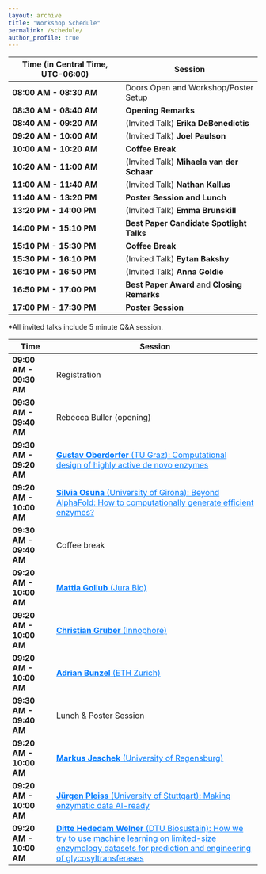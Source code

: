 ```yaml
---
layout: archive
title: "Workshop Schedule"
permalink: /schedule/
author_profile: true
---
```


**Time (in Central Time, UTC-06:00)** | **Session**
------------ | ------------
**08:00 AM - 08:30 AM**  <a ></a> |	Doors Open and Workshop/Poster Setup
**08:30 AM - 08:40 AM**  <a ></a> |	**Opening Remarks**
**08:40 AM - 09:20 AM**  <a ></a> |	(Invited Talk) **Erika DeBenedictis**
**09:20 AM - 10:00 AM**  <a ></a> |	(Invited Talk) **Joel Paulson**
**10:00 AM - 10:20 AM**  <a ></a> |	**Coffee Break**
**10:20 AM - 11:00 AM**  <a ></a> |	(Invited Talk) **Mihaela van der Schaar**
**11:00 AM - 11:40 AM**  <a ></a> |	(Invited Talk) **Nathan Kallus**
**11:40 AM - 13:20 PM**  <a ></a> |	**Poster Session and Lunch**
**13:20 PM - 14:00 PM**  <a ></a> |	(Invited Talk) **Emma Brunskill**
**14:00 PM - 15:10 PM**  <a ></a> |	**Best Paper Candidate Spotlight Talks**
**15:10 PM - 15:30 PM**  <a ></a> |	**Coffee Break**
**15:30 PM - 16:10 PM**  <a ></a> |	(Invited Talk) **Eytan Bakshy**
**16:10 PM - 16:50 PM**  <a ></a> |	(Invited Talk) **Anna Goldie**
**16:50 PM - 17:00 PM**  <a ></a> |	**Best Paper Award** and **Closing Remarks**
**17:00 PM - 17:30 PM**  <a ></a> |	**Poster Session**

*All invited talks include 5 minute Q&A session.



<table>
  <thead>
    <tr>
      <th>Time</th>
      <th>Session</th>
    </tr>
  </thead>
  <tbody>
    <tr>
      <td><strong>09:00 AM - 09:30 AM</strong></td>
      <td>Registration</td>
    </tr>
    <tr>
      <td><strong>09:30 AM - 09:40 AM</strong></td>
      <td>Rebecca Buller (opening)</td>
    </tr>
    <tr>
      <td><strong>09:30 AM - 09:20 AM</strong></td>
      <td>
        <div class="clickable-row" onclick="toggleAbstract(this)">
          <strong>Gustav Oberdorfer</strong> (TU Graz):
          Computational design of highly active de novo enzymes 
        </div>
        <div class="abstract" style="display: none;">
          Abstract: tba
        </div>
      </td>
    </tr>
    <tr>
      <td><strong>09:20 AM - 10:00 AM</strong></td>
      <td>
        <div class="clickable-row" onclick="toggleAbstract(this)">
          <strong>Silvia Osuna</strong> (University of Girona): Beyond AlphaFold: How to computationally generate efficient enzymes?
        </div>
        <div class="abstract" style="display: none;">
          Abstract: tba
        </div>
      </td>
    </tr>
    <tr>
      <td><strong>09:30 AM - 09:40 AM</strong></td>
      <td>Coffee break</td>
    </tr>
    <tr>
      <td><strong>09:20 AM - 10:00 AM</strong></td>
      <td>
        <div class="clickable-row" onclick="toggleAbstract(this)">
          <strong>Mattia Gollub</strong> (Jura Bio)
        </div>
        <div class="abstract" style="display: none;">
          Abstract: tba
        </div>
      </td>
    </tr>
    <tr>
      <td><strong>09:20 AM - 10:00 AM</strong></td>
      <td>
        <div class="clickable-row" onclick="toggleAbstract(this)">
          <strong>Christian Gruber</strong> (Innophore)
        </div>
        <div class="abstract" style="display: none;">
          Abstract: tba
        </div>
      </td>
    </tr>
    <tr>
      <td><strong>09:20 AM - 10:00 AM</strong></td>
      <td>
        <div class="clickable-row" onclick="toggleAbstract(this)">
          <strong>Adrian Bunzel</strong> (ETH Zurich)
        </div>
        <div class="abstract" style="display: none;">
          Abstract: tba
        </div>
      </td>
    </tr>
    <tr>
      <td><strong>09:30 AM - 09:40 AM</strong></td>
      <td>Lunch & Poster Session</td>
    </tr>
    <tr>
      <td><strong>09:20 AM - 10:00 AM</strong></td>
      <td>
        <div class="clickable-row" onclick="toggleAbstract(this)">
          <strong>Markus Jeschek</strong> (University of Regensburg)
        </div>
        <div class="abstract" style="display: none;">
          Abstract: tba
        </div>
      </td>
    </tr>
    <tr>
      <td><strong>09:20 AM - 10:00 AM</strong></td>
      <td>
        <div class="clickable-row" onclick="toggleAbstract(this)">
          <strong>Jürgen Pleiss</strong> (University of Stuttgart): Making enzymatic data AI-ready
        </div>
        <div class="abstract" style="display: none;">
          Abstract: tba
        </div>
      </td>
    </tr>
    <tr>
      <td><strong>09:20 AM - 10:00 AM</strong></td>
      <td>
        <div class="clickable-row" onclick="toggleAbstract(this)">
          <strong>Ditte Hededam Welner</strong> (DTU Biosustain): How we try to use machine learning on limited-size enzymology datasets for prediction and engineering of glycosyltransferases
        </div>
        <div class="abstract" style="display: none;">
          Abstract: Functional prediction from enzyme sequence remains a major challenge in biocatalysis and enzyme engineering. For some enzyme families, sequence-function relationships are particularly elusive, and seem to be governed by complex patterns that escape our elucidation. This is true for glycosyltransferases of family 1. This enzyme family is promiscuous and notorious for escaping elucidation of robust structure-function relationships2. It is also an enzyme family with large industrial potential, due to its capability of regioselective and stereoselective glycosylation of a vast array of industrially relevant molecules, including pharmaceuticals, nutraceuticals, and cosmetics.
Machine learning is becoming recognized a powerful tool in enzymology, due to its strength in recognizing patterns in complex data. It is challenged by the limited size and varying quality of many enzymology dataset. We continuously work to develop a robust and versatile predictor for glycosyltransferase prediction and engineering. The current status of this effort will be presented.
        </div>
      </td>
    </tr>
    <!-- Repeat for other speakers -->
  </tbody>
</table>

<script>
  function toggleAbstract(row) {
    const abstract = row.nextElementSibling;
    if (abstract.style.display === "none" || abstract.style.display === "") {
      abstract.style.display = "block";
    } else {
      abstract.style.display = "none";
    }
  }
</script>

<style>
  .clickable-row {
    cursor: pointer;
    color: #007bff;
    text-decoration: underline;
  }
  .clickable-row:hover {
    color: #0056b3;
  }
  .abstract {
    margin-top: 5px;
    font-style: italic;
    background-color: #f9f9f9;
    padding: 10px;
    border-left: 3px solid #007bff;
  }
</style>
